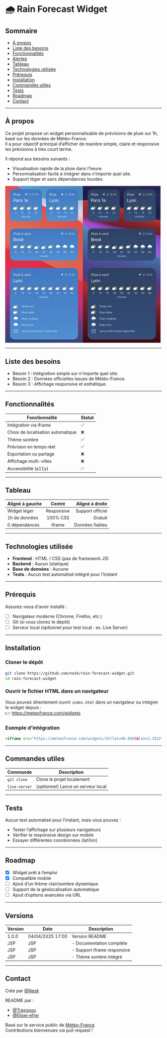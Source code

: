 # 🌧️ Rain Forecast Widget

## Sommaire

- [À propos](#à-propos)  
- [Liste des besoins](#liste-des-besoins)  
- [Fonctionnalités](#fonctionnalités)  
- [Alertes](#alertes)  
- [Tableau](#tableau)  
- [Technologies utilisée](#technologies-utilisée)  
- [Prérequis](#prérequis)  
- [Installation](#installation)  
- [Commandes utiles](#commandes-utiles)  
- [Tests](#tests)  
- [Roadmap](#roadmap)  
- [Contact](#contact)  

---

## À propos

Ce projet propose un widget personnalisable de prévisions de pluie sur 1h, basé sur les données de Météo-France.  
Il a pour objectif principal d’afficher de manière simple, claire et responsive les prévisions à très court terme.

Il répond aux besoins suivants :  

- Visualisation rapide de la pluie dans l’heure.
- Personnalisation facile à intégrer dans n’importe quel site.
- Support léger et sans dépendances lourdes.


<div>
  <img src="media/image1.jpg" width=500px>
</div>

---

## Liste des besoins

- Besoin 1 : Intégration simple sur n'importe quel site.
- Besoin 2 : Données officielles issues de Météo-France.
- Besoin 3 : Affichage responsive et esthétique.

---

## Fonctionnalités

| Fonctionnalité                          | Statut |
|----------------------------------------|--------|
| Intégration via iframe                 | ✅     |
| Choix de localisation automatique      | ❌     |
| Thème sombre                           | ✅     |
| Prévision en temps réel                | ✅     |
| Exportation ou partage                 | ❌     |
| Affichage multi-villes                 | ❌     |
| Accessibilité (a11y)                   | ✅     |

---

## Tableau

| Aligné à gauche | Centré     | Aligné à droite |
|:----------------|:----------:|----------------:|
| Widget léger    | Responsive | Support officiel|
| 1h de données   | 100% CSS   | Gratuit         |
| 0 dépendances   | iframe     | Données fiables |

---

## Technologies utilisée

- **Frontend** : HTML / CSS (pas de framework JS)
- **Backend** : Aucun (statique)
- **Base de données** : Aucune
- **Tests** : Aucun test automatisé intégré pour l’instant

---

## Prérequis

Assurez-vous d'avoir installé :

- [ ] Navigateur moderne (Chrome, Firefox, etc.)
- [ ] Git (si vous clonez le dépôt)
- [ ] Serveur local (optionnel pour test local : ex. Live Server)

---

## Installation

### Cloner le dépôt

```bash
git clone https://github.com/nesk/rain-forecast-widget.git
cd rain-forecast-widget
```

### Ouvrir le fichier HTML dans un navigateur

Vous pouvez directement ouvrir `index.html` dans un navigateur ou intégrer le widget depuis :  
👉 https://meteofrance.com/widgets

### Exemple d'intégration

```html
<iframe src="https://meteofrance.com/widgets/1h?lat=48.8566&lon=2.3522" width="100%" height="245" frameborder="0"></iframe>
```

---

## Commandes utiles

| Commande           | Description                         |
|--------------------|-------------------------------------|
| `git clone`        | Clone le projet localement          |
| `live-server`      | (optionnel) Lance un serveur local  |

---

## Tests

Aucun test automatisé pour l’instant, mais vous pouvez :

- Tester l’affichage sur plusieurs navigateurs
- Vérifier le responsive design sur mobile
- Essayer différentes coordonnées (lat/lon)

---

## Roadmap

- [x] Widget prêt à l’emploi
- [x] Compatible mobile
- [ ] Ajout d’un thème clair/sombre dynamique
- [ ] Support de la géolocalisation automatique
- [ ] Ajout d’options avancées via URL

---

## Versions

| Version | Date | Description |
|---------|------|-------------|
| 1.0.0 | 04/04/2025 17:00 | Version README |
| JSP | JSP | - Documentation complète |
| JSP | JSP | - Support iframe responsive |
| JSP | JSP| - Thème sombre intégré |

---

## Contact

Créé par [@Nesk](https://github.com/nesk)

README par :
- [@Traxxouu](https://github.com/Traxxouu)
- [@Elisei-efrei](https://github.com/elisei-efrei)

Basé sur le service public de [Météo-France](https://meteofrance.com/widgets)  
Contributions bienvenues via pull request !
